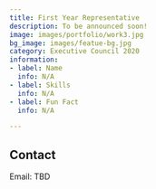 ```yaml
---
title: First Year Representative
description: To be announced soon!
image: images/portfolio/work3.jpg
bg_image: images/featue-bg.jpg
category: Executive Council 2020
information:
- label: Name
  info: N/A
- label: Skills
  info: N/A
- label: Fun Fact
  info: N/A

---
```

## Contact

Email: TBD